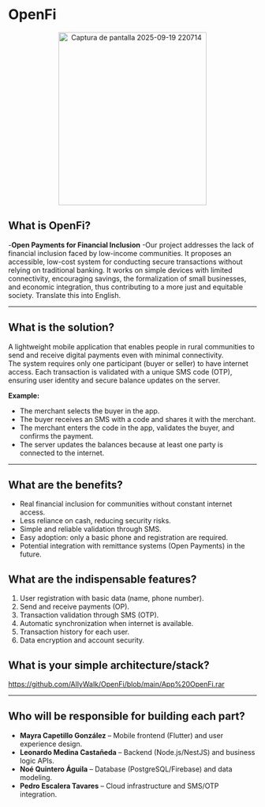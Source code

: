 # OpenFi

<p align="center">
<img width="300" height="350" alt="Captura de pantalla 2025-09-19 220714" src="https://github.com/user-attachments/assets/90518a81-c8de-4ce9-af20-e16daaeb3d52" />
</p>

## What is OpenFi?

-**Open Payments for Financial Inclusion**
-Our project addresses the lack of financial inclusion faced by low-income communities. It proposes an accessible, low-cost system for conducting secure transactions without relying on traditional banking. It works on simple devices with limited connectivity, encouraging savings, the formalization of small businesses, and economic integration, thus contributing to a more just and equitable society. Translate this into English. 

---
## What is the solution?

A lightweight mobile application that enables people in rural communities to send and receive digital payments even with minimal connectivity.  
The system requires only one participant (buyer or seller) to have internet access. Each transaction is validated with a unique SMS code (OTP), ensuring user identity and secure balance updates on the server.  

**Example:**  
- The merchant selects the buyer in the app.  
- The buyer receives an SMS with a code and shares it with the merchant.  
- The merchant enters the code in the app, validates the buyer, and confirms the payment.  
- The server updates the balances because at least one party is connected to the internet.  

---
## What are the benefits?

- Real financial inclusion for communities without constant internet access.  
- Less reliance on cash, reducing security risks.  
- Simple and reliable validation through SMS.  
- Easy adoption: only a basic phone and registration are required.  
- Potential integration with remittance systems (Open Payments) in the future. 

## What are the indispensable features?

1. User registration with basic data (name, phone number).  
2. Send and receive payments (OP).  
3. Transaction validation through SMS (OTP).  
4. Automatic synchronization when internet is available.  
5. Transaction history for each user.  
6. Data encryption and account security.

## What is your simple architecture/stack?

https://github.com/AllyWalk/OpenFi/blob/main/App%20OpenFi.rar

---
## Who will be responsible for building each part?

- **Mayra Capetillo González** – Mobile frontend (Flutter) and user experience design.  
- **Leonardo Medina Castañeda** – Backend (Node.js/NestJS) and business logic APIs.  
- **Noé Quintero Águila** – Database (PostgreSQL/Firebase) and data modeling.  
- **Pedro Escalera Tavares** – Cloud infrastructure and SMS/OTP integration.  
